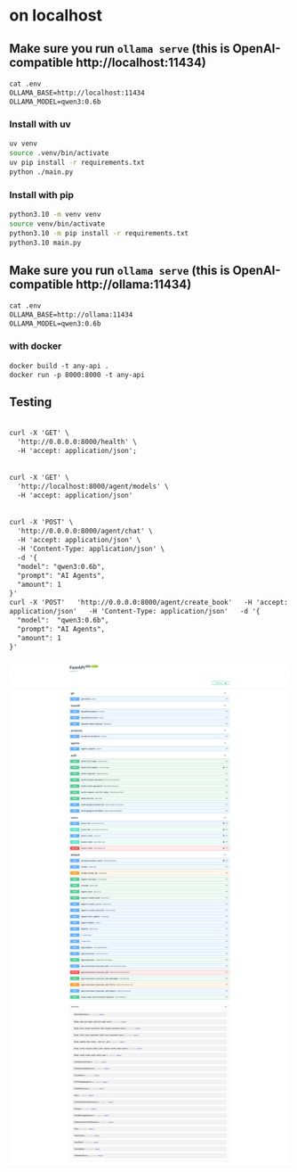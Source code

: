 # on localhost

## Make sure you run `ollama serve` (this is OpenAI-compatible http://localhost:11434)


```
cat .env
OLLAMA_BASE=http://localhost:11434
OLLAMA_MODEL=qwen3:0.6b
```



### Install with uv

```sh
uv venv
source .venv/bin/activate
uv pip install -r requirements.txt
python ./main.py
```

### Install with pip

```sh
python3.10 -m venv venv
source venv/bin/activate
python3.10 -m pip install -r requirements.txt
python3.10 main.py
```



## Make sure you run `ollama serve` (this is OpenAI-compatible http://ollama:11434)


```
cat .env
OLLAMA_BASE=http://ollama:11434
OLLAMA_MODEL=qwen3:0.6b
```


### with docker

```
docker build -t any-api .
docker run -p 8000:8000 -t any-api

```

## Testing

```

curl -X 'GET' \
  'http://0.0.0.0:8000/health' \
  -H 'accept: application/json';


curl -X 'GET' \
  'http://localhost:8000/agent/models' \
  -H 'accept: application/json'


curl -X 'POST' \
  'http://0.0.0.0:8000/agent/chat' \
  -H 'accept: application/json' \
  -H 'Content-Type: application/json' \
  -d '{
  "model": "qwen3:0.6b",
  "prompt": "AI Agents",
  "amount": 1
}'
curl -X 'POST'   'http://0.0.0.0:8000/agent/create_book'   -H 'accept: application/json'   -H 'Content-Type: application/json'   -d '{
  "model":  "qwen3:0.6b",
  "prompt": "AI Agents",
  "amount": 1
}'

```


![api endpoints](https://raw.githubusercontent.com/santenova/any-api/refs/heads/main/api.png)
